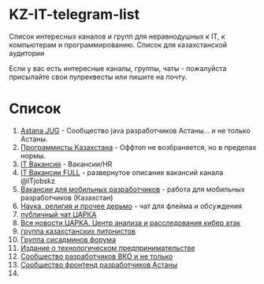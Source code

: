 # KZ-IT-telegram-list

Список интересных каналов и групп для неравнодушных к IT, к компьютерам и программированию. Список для казахстанской аудитории

Если у вас есть интересные каналы, группы, чаты - пожалуйста присылайте свои пулреквесты или пишите на почту.

# Список

1. [Astana JUG](https://t.me/astanajug) - Cообщество java разработчиков Астаны... и не только Астаны.
2. [Программисты Казахстана](https://t.me/devkz) - Оффтоп не возбраняется, но в пределах нормы.
3. [IT Вакансия](https://t.me/itjobskz) - Вакансии/HR
4. [IT Вакансии FULL](https://t.me/ITjobsKZ_Full) - развернутое описание вакансий канала @ITjobskz
5. [Вакансии для мобильных разработчиков](https://t.me/mobilejobskz) - работа для мобильных разработчиков (Казахстан)
6. [Наука, религия и прочее дерьмо](https://t.me/science_and_shit) - чат для флейма и обсуждения
7. [публичный чат ЦАРКА](https://t.me/cyberseckz)
8. [Все новости ЦАРКА. Центр анализа и расследования кибер атак](https://t.me/certkznews)
9. [группа казахстанских питонистов](https://t.me/python_kz)
10. [Группа сисадминов форума](https://telegram.me/sysadm_in)
11. [Издание о технологическом предпринимательстве](https://t.me/techpreneurs)
12. [Сообщество разработчиков ВКО и не только](https://t.me/vko_devs)
13. [Сообщество фронтенд разработчиков Астаны](https://t.me/astfrontend)
14. 
